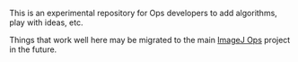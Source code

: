 This is an experimental repository for Ops developers
to add algorithms, play with ideas, etc.

Things that work well here may be migrated to the main [ImageJ
Ops](https://github.com/imagej/imagej-ops) project in the future.

